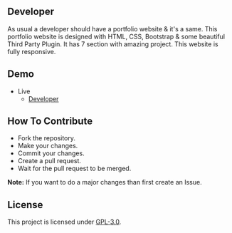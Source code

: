 ## Developer
As usual a developer should have a portfolio website & it's a same. This portfolio website is designed with HTML, CSS, Bootstrap & some beautiful Third Party Plugin. It has 7 section with amazing project. This website is fully responsive.

## Demo
- Live
    - [Developer](https://mrhrifat.github.io/developer)

## How To Contribute
- Fork the repository.
- Make your changes.
- Commit your changes.
- Create a pull request.
- Wait for the pull request to be merged.

**Note:** If you want to do a major changes than first create an Issue.

## License
This project is licensed under [GPL-3.0](https://github.com/mrhrifat/developer/blob/master/LICENSE.md).
